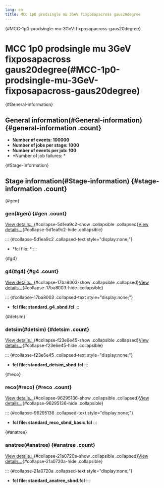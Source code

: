 ```yaml
---
lang: en
title: MCC 1p0 prodsingle mu 3GeV fixposapacross gaus20degree
---
```


{#MCC-1p0-prodsingle-mu-3GeV-fixposapacross-gaus20degree}

MCC 1p0 prodsingle mu 3GeV fixposapacross gaus20degree(#MCC-1p0-prodsingle-mu-3GeV-fixposapacross-gaus20degree)
================================================================================================================================

{#General-information}

General information(#General-information) {#general-information .count}
----------------------------------------------------------

-   **Number of events: 100000**
-   **Number of jobs per stage: 1000**
-   **Number of events per job: 100**
-   \*Number of job failures: \*

{#Stage-information}

Stage information(#Stage-information) {#stage-information .count}
------------------------------------------------------

{#gen}

### gen(#gen) {#gen .count}

[View details\...](#){#collapse-5d1ea9c2-show .collapsible
.collapsed}[View details\...](#){#collapse-5d1ea9c2-hide .collapsible}

::: {#collapse-5d1ea9c2 .collapsed-text style="display:none;"}
-   \*fcl file: \*
:::

{#g4}

### g4(#g4) {#g4 .count}

[View details\...](#){#collapse-17ba8003-show .collapsible
.collapsed}[View details\...](#){#collapse-17ba8003-hide .collapsible}

::: {#collapse-17ba8003 .collapsed-text style="display:none;"}
-   **fcl file: standard\_g4\_sbnd.fcl**
:::

{#detsim}

### detsim(#detsim) {#detsim .count}

[View details\...](#){#collapse-f23e6e45-show .collapsible
.collapsed}[View details\...](#){#collapse-f23e6e45-hide .collapsible}

::: {#collapse-f23e6e45 .collapsed-text style="display:none;"}
-   **fcl file: standard\_detsim\_sbnd.fcl**
:::

{#reco}

### reco(#reco) {#reco .count}

[View details\...](#){#collapse-96295136-show .collapsible
.collapsed}[View details\...](#){#collapse-96295136-hide .collapsible}

::: {#collapse-96295136 .collapsed-text style="display:none;"}
-   **fcl file: standard\_reco\_sbnd\_basic.fcl**
:::

{#anatree}

### anatree(#anatree) {#anatree .count}

[View details\...](#){#collapse-21a0720a-show .collapsible
.collapsed}[View details\...](#){#collapse-21a0720a-hide .collapsible}

::: {#collapse-21a0720a .collapsed-text style="display:none;"}
-   **fcl file: standard\_anatree\_sbnd.fcl**
:::
